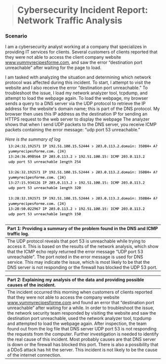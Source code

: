 > # Cybersecurity Incident Report: Network Traffic Analysis

### Scenario

I am a cybersecurity analyst working at a company that specializes in providing IT services for clients. Several customers of clients reported that they were not able to access the client company website www.yummyrecipesforme.com, and saw the error “destination port unreachable” after waiting for the page to load. 

I am tasked with analyzing the situation and determining which network protocol was affected during this incident. To start, I attempt to visit the website and I also receive the error “destination port unreachable.” To troubleshoot the issue, I load my network analyzer tool, tcpdump, and attempt to load the webpage again. To load the webpage, my browser sends a query to a DNS server via the UDP protocol to retrieve the IP address for the website's domain name; this is part of the DNS protocol. My browser then uses this IP address as the destination IP for sending an HTTPS request to the web server to display the webpage  The analyzer shows that when I send UDP packets to the DNS server, you receive ICMP packets containing the error message: “udp port 53 unreachable.” 

*Here is the summary of log*
![Network Traffic Log!](./assets/network_traffic_log.png)

| Part 1: Providing a summary of the problem found in the DNS and ICMP traffic log. |
| :----- |
| The UDP protocol reveals that port 53  is unreachable while trying to access it. This is based on the results of the network analysis, which show that the ICMP echo reply returned the error message “UDP port 53 unreachable”. The port noted in the error message is used for DNS service. This may indicate the issue, which is most likely to be that the DNS server is not responding or the firewall has blocked the UDP 53 port. |

| Part 2: Explaining my analysis of the data and providing possible causes of the incident. |
| :----- |
| The incident occurred this morning when customers of clients reported that they were not able to access the company website www.yummyrecipesforme.com and found an error that “destination port unreachable” after waiting for a while. In order to troubleshoot the issue, the network security team responded by visiting the website and saw the destination port unreachable, used the network analyzer tool, tcpdump and attempted to load the webpage again. After inspection, the team found out from the log file that DNS server UDP port 53 is not responding the requests from the computer. Further investigation is needed to identify the real cause of this incident. Most probably causes are that DNS server is down or the firewall has blocked this port. There is also a possibility that a DDoS attack has hit the server. This incident is not likely to be the cause of the internet connection. |
